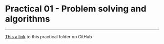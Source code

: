 # Practical 01 - Problem solving and algorithms

---

[This a link](https://github.com/CP1401/Practicals/tree/master/prac_01) to this practical folder on GitHub
